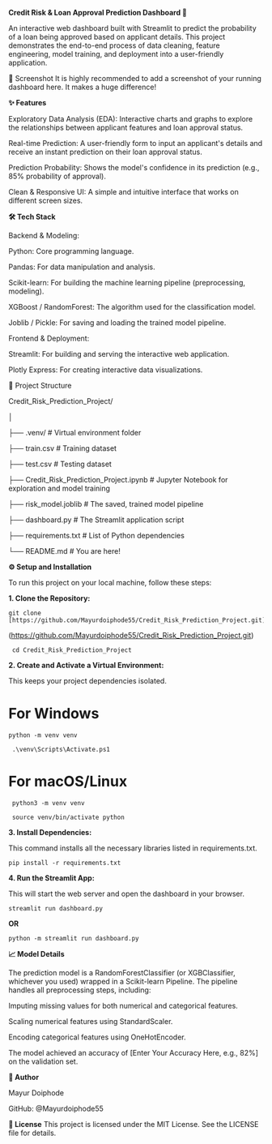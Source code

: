 __Credit Risk & Loan Approval Prediction Dashboard 🏦__

An interactive web dashboard built with Streamlit to predict the probability of a loan being approved based on applicant details. This project demonstrates the end-to-end process of data cleaning, feature engineering, model training, and deployment into a user-friendly application.

📸 Screenshot
It is highly recommended to add a screenshot of your running dashboard here. It makes a huge difference!

__✨ Features__

Exploratory Data Analysis (EDA): Interactive charts and graphs to explore the relationships between applicant features and loan approval status.

Real-time Prediction: A user-friendly form to input an applicant's details and receive an instant prediction on their loan approval status.

Prediction Probability: Shows the model's confidence in its prediction (e.g., 85% probability of approval).

Clean & Responsive UI: A simple and intuitive interface that works on different screen sizes.

__🛠️ Tech Stack__

Backend & Modeling:

Python: Core programming language.

Pandas: For data manipulation and analysis.

Scikit-learn: For building the machine learning pipeline (preprocessing, modeling).

XGBoost / RandomForest: The algorithm used for the classification model.

Joblib / Pickle: For saving and loading the trained model pipeline.

Frontend & Deployment:

Streamlit: For building and serving the interactive web application.

Plotly Express: For creating interactive data visualizations.

📂 Project Structure

Credit_Risk_Prediction_Project/

│

├── .venv/                  # Virtual environment folder

├── train.csv               # Training dataset

├── test.csv                # Testing dataset

├── Credit_Risk_Prediction_Project.ipynb  # Jupyter Notebook for exploration and model training

├── risk_model.joblib       # The saved, trained model pipeline

├── dashboard.py            # The Streamlit application script

├── requirements.txt        # List of Python dependencies

└── README.md               # You are here!

__⚙️ Setup and Installation__

To run this project on your local machine, follow these steps:

__1. Clone the Repository:__

<pre><code>git clone [https://github.com/Mayurdoiphode55/Credit_Risk_Prediction_Project.git]</code></pre>

(https://github.com/Mayurdoiphode55/Credit_Risk_Prediction_Project.git)

<pre><code> cd Credit_Risk_Prediction_Project </code></pre>

__2. Create and Activate a Virtual Environment:__

This keeps your project dependencies isolated.

# For Windows

<pre><code>python -m venv venv </code></pre>

<pre><code> .\venv\Scripts\Activate.ps1 </code></pre>

# For macOS/Linux

<pre><code> python3 -m venv venv </code></pre>

<pre><code> source venv/bin/activate python </code></pre>



__3. Install Dependencies:__

This command installs all the necessary libraries listed in requirements.txt.

<pre><code>pip install -r requirements.txt</code></pre>

__4. Run the Streamlit App:__

This will start the web server and open the dashboard in your browser.

<pre><code>streamlit run dashboard.py </code></pre>
__OR__
<pre><code>python -m streamlit run dashboard.py </code></pre>

__📈 Model Details__

The prediction model is a RandomForestClassifier (or XGBClassifier, whichever you used) wrapped in a Scikit-learn Pipeline. The pipeline handles all preprocessing steps, including:

Imputing missing values for both numerical and categorical features.

Scaling numerical features using StandardScaler.

Encoding categorical features using OneHotEncoder.

The model achieved an accuracy of [Enter Your Accuracy Here, e.g., 82%] on the validation set.

__👤 Author__

Mayur Doiphode

GitHub: @Mayurdoiphode55


__📄 License__
This project is licensed under the MIT License. See the LICENSE file for details.
